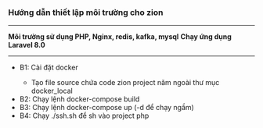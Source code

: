 <h3>Hướng dẫn thiết lập môi trường cho zion</h3>
<hr>
<b>Môi trường sử dụng PHP, Nginx, redis, kafka, mysql</b>
<b>Chạy ứng dụng Laravel 8.0</b>
<hr>
<ul>
<li>B1: Cài đặt docker</li>
<ul>
<li>Tạo file source chứa code zion project năm ngoài thư mục docker_local</li>
</ul>
<li>B2: Chạy lệnh docker-compose build</li>
<li>B3: Chạy lệnh docker-compose up (-d để chạy ngầm)</li>
<li>B4: Chạy ./ssh.sh để sh vào project php</li>
</ul>
